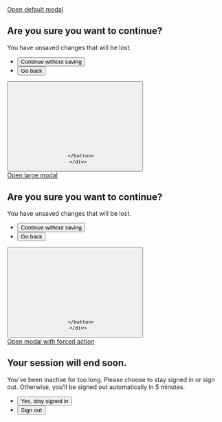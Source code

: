 <div class="margin-y-3">
  <a href="#example-modal-1" class="usa-button" aria-controls="example-modal-1" data-open-modal>Open default modal</a>
  <div class="usa-modal " id="example-modal-1" aria-labelledby="modal-1-heading" aria-describedby="modal-1-description">
    <div class="usa-modal__content">
      <div class="usa-modal__main">
        <h2 class="usa-modal__heading" id="modal-1-heading">
          Are you sure you want to continue?
        </h2>
        <div class="usa-prose">
          <p id="modal-1-description">You have unsaved changes that will be lost.</p>
        </div>
        <div class="usa-modal__footer">
          <ul class="usa-button-group">
            <li class="usa-button-group__item">
                <button type="button" class="usa-button" data-close-modal>Continue without saving</button>
              </li>
            <li class="usa-button-group__item">
                <button type="button" class="usa-button usa-button--unstyled padding-105 text-center" data-close-modal>Go back</button>
              </li>
            </ul>
        </div>
      </div>
      <button class="usa-button usa-modal__close" aria-label="Close this window" data-close-modal>
        
  <svg class="usa-icon" aria-hidden="true" focusable="false" role="img">
    <use xlink:href="/assets/img/sprite.svg#close"></use>
  </svg>

        </button>
      </div>
  </div>
</div>


  



<div class="margin-y-3">
  <a href="#example-modal-2" class="usa-button" aria-controls="example-modal-2" data-open-modal>Open large modal</a>
  <div class="usa-modal usa-modal--lg" id="example-modal-2" aria-labelledby="modal-2-heading" aria-describedby="modal-2-description">
    <div class="usa-modal__content">
      <div class="usa-modal__main">
        <h2 class="usa-modal__heading" id="modal-2-heading">
          Are you sure you want to continue?
        </h2>
        <div class="usa-prose">
          <p id="modal-2-description">You have unsaved changes that will be lost.</p>
        </div>
        <div class="usa-modal__footer">
          <ul class="usa-button-group">
            <li class="usa-button-group__item">
                <button type="button" class="usa-button" data-close-modal>Continue without saving</button>
              </li>
            <li class="usa-button-group__item">
                <button type="button" class="usa-button usa-button--unstyled padding-105 text-center" data-close-modal>Go back</button>
              </li>
            </ul>
        </div>
      </div>
      <button class="usa-button usa-modal__close" aria-label="Close this window" data-close-modal>
        
  <svg class="usa-icon" aria-hidden="true" focusable="false" role="img">
    <use xlink:href="/assets/img/sprite.svg#close"></use>
  </svg>

        </button>
      </div>
  </div>
</div>


  



<div class="margin-y-3">
  <a href="#example-modal-3" class="usa-button" aria-controls="example-modal-3" data-open-modal>Open modal with forced action</a>
  <div class="usa-modal " id="example-modal-3" aria-labelledby="modal-3-heading" aria-describedby="modal-3-description" data-force-action>
    <div class="usa-modal__content">
      <div class="usa-modal__main">
        <h2 class="usa-modal__heading" id="modal-3-heading">
          Your session will end soon.
        </h2>
        <div class="usa-prose">
          <p id="modal-3-description">You’ve been inactive for too long. Please choose to stay signed in or sign out. Otherwise, you’ll be signed out automatically in 5 minutes.</p>
        </div>
        <div class="usa-modal__footer">
          <ul class="usa-button-group">
            <li class="usa-button-group__item">
                <button type="button" class="usa-button" data-close-modal>Yes, stay signed in</button>
              </li>
            <li class="usa-button-group__item">
                <button type="button" class="usa-button usa-button--unstyled padding-105 text-center" data-close-modal>Sign out</button>
              </li>
            </ul>
        </div>
      </div>
      </div>
  </div>
</div>